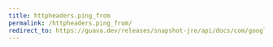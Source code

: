 ```yaml
---
title: httpheaders.ping_from
permalink: /httpheaders.ping_from/
redirect_to: https://guava.dev/releases/snapshot-jre/api/docs/com/google/common/net/HttpHeaders.html#PING_FROM
---
```

